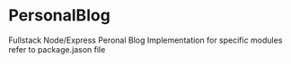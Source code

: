 # PersonalBlog

Fullstack Node/Express Peronal Blog Implementation for specific modules refer to package.jason file
